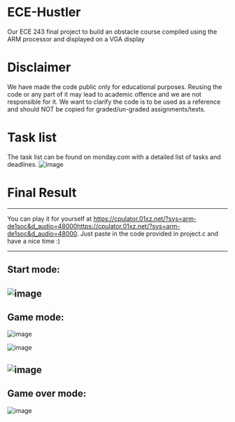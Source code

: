 # ECE-Hustler
Our ECE 243 final project to build an obstacle course compiled using the ARM processor and displayed on a VGA display

# Disclaimer
We have made the code public only for educational purposes. Reusing the code or any part of it may lead to academic offence and we are not responsible for it. We want to clarify the code is to be used as a reference and should NOT be copied for graded/un-graded assignments/tests.

# Task list
The task list can be found on monday.com with a detailed list of tasks and deadlines.
![image](https://user-images.githubusercontent.com/60848863/117519164-93744280-af70-11eb-8cc4-6c0bea0181b3.png)

# Final Result

------

You can play it for yourself at https://cpulator.01xz.net/?sys=arm-de1soc&d_audio=48000https://cpulator.01xz.net/?sys=arm-de1soc&d_audio=48000. Just paste in the code provided in project.c and have a nice time :)

------
## Start mode:
![image](https://user-images.githubusercontent.com/60848863/117519405-52306280-af71-11eb-884b-b911790ce047.png)
------
## Game mode:
![image](https://user-images.githubusercontent.com/60848863/117519367-362cc100-af71-11eb-85ab-4c22431c0600.png)

![image](https://user-images.githubusercontent.com/60848863/117519448-860b8800-af71-11eb-9583-533031cf66f6.png)

![image](https://user-images.githubusercontent.com/60848863/117519474-a2a7c000-af71-11eb-8872-d1f047ca5324.png)
------
## Game over mode:
![image](https://user-images.githubusercontent.com/60848863/117519492-b81cea00-af71-11eb-802a-7021519123e5.png)
